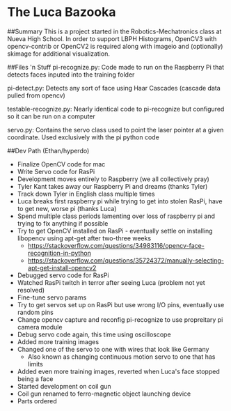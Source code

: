 # The Luca Bazooka

##Summary
This is a project started in the Robotics-Mechatronics class at Nueva High School. In order to support LBPH Histograms, OpenCV3 with opencv-contrib or OpenCV2 is required along with imageio and (optionally) skimage for additional visualization.

##Files 'n Stuff
pi-recognize.py: Code made to run on the Raspberry Pi that detects faces inputed into the training folder 

pi-detect.py: Detects any sort of face using Haar Cascades (cascade data pulled from opencv) 

testable-recognize.py: Nearly identical code to pi-recognize but configured so it can be run on a computer 

servo.py: Contains the servo class used to point the laser pointer at a given coordinate. Used exclusively with the pi python code

##Dev Path (Ethan/hyperdo)
 - Finalize OpenCV code for mac
 - Write Servo code for RasPi
 - Development moves entirely to Raspberry (we all collectively pray) 
 - Tyler Kant takes away our Raspberry Pi and dreams (thanks Tyler)
 - Track down Tyler in English class multiple times
 - Luca breaks first raspberry pi while trying to get into stolen RasPi, have to get new, worse pi (thanks Luca)
 - Spend multiple class periods lamenting over loss of raspberry pi and trying to fix anything if possible
 - Try to get OpenCV installed on RasPi - eventually settle on installing libopencv using apt-get after two-three weeks
   + https://stackoverflow.com/questions/34983116/opencv-face-recognition-in-python
   + https://stackoverflow.com/questions/35724372/manually-selecting-apt-get-install-opencv2
 - Debugged servo code for RasPi
 - Watched RasPi twitch in terror after seeing Luca (problem not yet resolved)
 - Fine-tune servo params
 - Try to get servos set up on RasPi but use wrong I/O pins, eventually use random pins
 - Change opencv capture and reconfig pi-recognize to use propreitary pi camera module
 - Debug servo code again, this time using oscilloscope
 - Added more training images
 - Changed one of the servo to one with wires that look like Germany
   + Also known as changing continuous motion servo to one that has limits
 - Added even more training images, reverted when Luca's face stopped being a face
 - Started development on coil gun
 - Coil gun renamed to ferro-magnetic object launching device
 - Parts ordered

